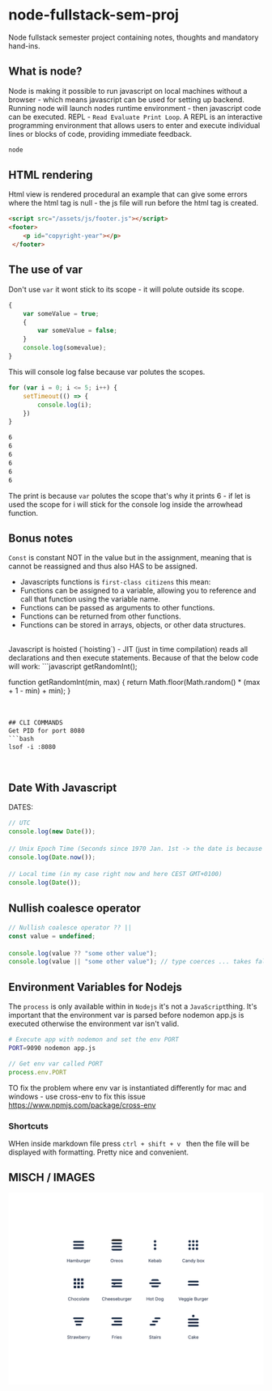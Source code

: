 # node-fullstack-sem-proj
Node fullstack semester project containing notes, thoughts and mandatory hand-ins.


## What is node?
Node is making it possible to run javascript on local machines without a browser - which means javascript can be used for setting up backend.
<br>
Running node will launch nodes runtime environment - then javascript code can be executed.
REPL - `Read Evaluate Print Loop`. A REPL is an interactive programming environment that allows users to enter and execute individual lines or blocks of code, providing immediate feedback. 
```bash
node
```

## HTML rendering
Html view is rendered procedural an example that can give some errors where the html tag is null - the js file will run before the html tag is created.
```html
<script src="/assets/js/footer.js"></script>
<footer>
    <p id="copyright-year"></p>
 </footer>    
```

## The use of var
Don't use `var` it wont stick to its scope - it will polute outside its scope.
```javascript
{
    var someValue = true;
    {
        var someValue = false;
    }
    console.log(somevalue);
}
```
This will console log false because var polutes the scopes.

```javascript
for (var i = 0; i <= 5; i++) {
    setTimeout(() => {
        console.log(i);
    })
}
```
```bash
6
6
6
6
6
6
```
The print is because `var` polutes the scope that's why it prints 6 - if let is used the scope for i will stick for the console log inside the arrowhead function.


## Bonus notes
`Const` is constant NOT in the value but in the assignment, meaning that is cannot be reassigned and thus also HAS to be assigned.
<br>
* Javascripts functions is `first-class citizens` this mean:
* Functions can be assigned to a variable, allowing you to reference and call that function using the variable name.
* Functions can be passed as arguments to other functions.
* Functions can be returned from other functions.
* Functions can be stored in arrays, objects, or other data structures.
<br>
Javascript is hoisted (`hoisting`) - JIT (just in time compilation) reads all declarations and then execute statements.
Because of that the below code will work:
```javascript
getRandomInt();

function getRandomInt(min, max) {
    return Math.floor(Math.random() * (max + 1 - min) + min);
}
```


## CLI COMMANDS
Get PID for port 8080
```bash
lsof -i :8080
```
<br>

## Date With Javascript
DATES:
```javascript
// UTC
console.log(new Date());

// Unix Epoch Time (Seconds since 1970 Jan. 1st -> the date is because that year unix was invented)
console.log(Date.now());

// Local time (in my case right now and here CEST GMT+0100)
console.log(Date());
```


## Nullish coalesce operator

```javascript
// Nullish coalesce operator ?? ||
const value = undefined;

console.log(value ?? "some other value");
console.log(value || "some other value"); // type coerces ... takes falsy values and coerce
```


## Environment Variables for Nodejs
The `process` is only available within in `Nodejs` it's not a `JavaScript`thing.
It's important that the environment var is parsed before nodemon app.js is executed otherwise the environment var isn't valid.
```bash
# Execute app with nodemon and set the env PORT
PORT=9090 nodemon app.js
```

```javascript
// Get env var called PORT
process.env.PORT
```

TO fix the problem where env var is instantiated differently for mac and windows - use cross-env to fix this issue https://www.npmjs.com/package/cross-env


### Shortcuts
WHen inside markdown file press `ctrl + shift + v ` then the file will be displayed with formatting. Pretty nice and convenient.



## MISCH / IMAGES

![Menu Icons](/images/menu_icons.png)